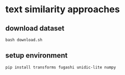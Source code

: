 # text similarity approaches

## download dataset

```shell
bash download.sh
```

## setup environment

```shell
pip install transforms fugashi unidic-lite numpy
```
